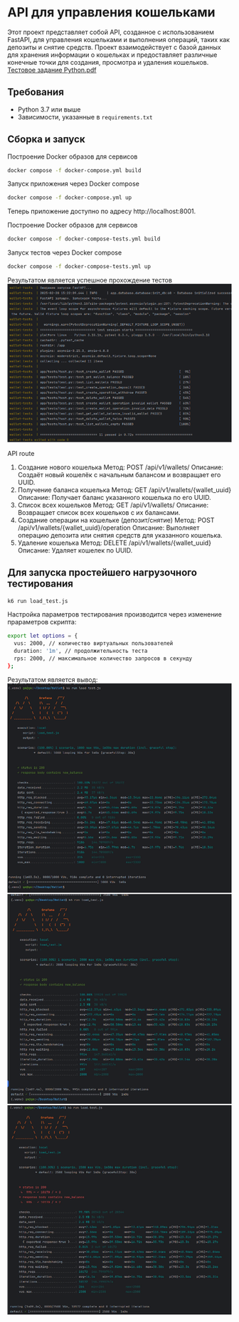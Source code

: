 # API для управления кошельками

Этот проект представляет собой API, созданное с использованием FastAPI, для управления кошельками и выполнения операций, таких как депозиты и снятие средств. 
Проект взаимодействует с базой данных для хранения информации о кошельках и предоставляет различные конечные точки для создания, просмотра и удаления кошельков.
[Тестовое задание Python.pdf](./%27Тестовое%20задание%20Python.pdf%27)

## Требования

- Python 3.7 или выше
- Зависимости, указанные в `requirements.txt`

## Сборка и запуск

Построение Docker образов для сервисов

```bash
docker compose -f docker-compose.yml build
```

Запуск приложения через Docker compose

```bash
docker compose -f docker-compose.yml up
```
Теперь приложение доступно по адресу http://localhost:8001.

Построение Docker образов для сервисов

```bash
docker compose -f docker-compose-tests.yml build
```

Запуск тестов через Docker compose

```bash
docker compose -f docker-compose-tests.yml up
```
Результатом является успешное прохождение тестов
![Тесты прошли успешно](./results/test_api.png)

API route
1. Создание нового кошелька
Метод: POST /api/v1/wallets/
Описание: Создаёт новый кошелёк с начальным балансом и возвращает его UUID.
2. Получение баланса кошелька
Метод: GET /api/v1/wallets/{wallet_uuid}
Описание: Получает баланс указанного кошелька по его UUID.
3. Список всех кошельков
Метод: GET /api/v1/wallets/
Описание: Возвращает список всех кошельков с их балансами.
4. Создание операции на кошельке (депозит/снятие)
Метод: POST /api/v1/wallets/{wallet_uuid}/operation
Описание: Выполняет операцию депозита или снятия средств для указанного кошелька.
5. Удаление кошелька
Метод: DELETE /api/v1/wallets/{wallet_uuid}
Описание: Удаляет кошелек по UUID.

## Для запуска простейшего нагрузочного тестирования 

```bash
k6 run load_test.js
```
Настройка параметров тестирования производится через изменение прараметров скрипта:
```bash
export let options = {
  vus: 2000, // количество виртуальных пользователей
  duration: '1m', // продолжительность теста
  rps: 2000, // максимальное количество запросов в секунду
};
```

Результатом является вывод:
![Нагрузочное тестирование 1000](./results/1000rps.png)
![Нагрузочное тестирование 2000](./results/2000rps.png)
![Нагрузочное тестирование 2500 ](./results/2500rps.png)
